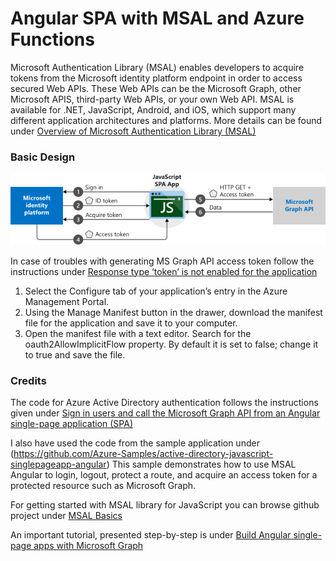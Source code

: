 # Angular SPA with MSAL and Azure Functions

Microsoft Authentication Library (MSAL) enables developers to acquire tokens from the Microsoft identity platform endpoint in order to access secured Web APIs. These Web APIs can be the Microsoft Graph, other Microsoft APIS, third-party Web APIs, or your own Web API. MSAL is available for .NET, JavaScript, Android, and iOS, which support many different application architectures and platforms. More details can be found under [Overview of Microsoft Authentication Library (MSAL)](https://docs.microsoft.com/en-us/azure/active-directory/develop/msal-overview)

### Basic Design

![](https://github.com/antongeorgescu/angularui-with-azfunctions/blob/master/documentation/Angular_SPA_with_MS_Graph_API_Basic_Design.png)

In case of troubles with generating MS Graph API access token follow the instructions under [Response type ‘token’ is not enabled for the application](https://community.dynamics.com/crm/b/akmscrmblog/posts/response-type-token-is-not-enabled-for-the-application)
1. Select the Configure tab of your application’s entry in the Azure Management Portal.
2. Using the Manage Manifest button in the drawer, download the manifest file for the application and save it to your computer.
3. Open the manifest file with a text editor. Search for the oauth2AllowImplicitFlow property. By default it is set to false; change it to true and save the file.

### Credits
The code for Azure Active Directory authentication follows the instructions given under [Sign in users and call the Microsoft Graph API from an Angular single-page application (SPA)](https://docs.microsoft.com/en-us/azure/active-directory/develop/tutorial-v2-angular)

I also have used the code from the sample application under (https://github.com/Azure-Samples/active-directory-javascript-singlepageapp-angular) This sample demonstrates how to use MSAL Angular to login, logout, protect a route, and acquire an access token for a protected resource such as Microsoft Graph.

For getting started with MSAL library for JavaScript you can browse github project under [MSAL Basics](https://github.com/AzureAD/microsoft-authentication-library-for-js/wiki/MSAL-basics)

An important tutorial, presented step-by-step is under [Build Angular single-page apps with Microsoft Graph](https://docs.microsoft.com/en-us/graph/tutorials/angular)
